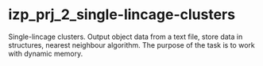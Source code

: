 # izp_prj_2_single-lincage-clusters
Single-lincage clusters. Output object data from a text file, store data in structures, nearest neighbour algorithm. The purpose of the task is to work with dynamic memory. 
